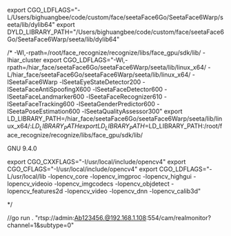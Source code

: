 export CGO_LDFLAGS="-L/Users/bighuangbee/code/custom/face/seetaFace6Go/SeetaFace6Warp/seeta/lib/dylib64"
export DYLD_LIBRARY_PATH="/Users/bighuangbee/code/custom/face/seetaFace6Go/SeetaFace6Warp/seeta/lib/dylib64"

/*
-Wl,-rpath=/root/face_recognize/recognize/libs/face_gpu/sdk/lib/ -lhiar_cluster
export CGO_LDFLAGS="-Wl,-rpath=/hiar_face/seetaFace6Go/seetaFace6Warp/seeta/lib/linux_x64/ -L/hiar_face/seetaFace6Go/seetaFace6Warp/seeta/lib/linux_x64/ -lSeetaFace6Warp -lSeetaEyeStateDetector200 -lSeetaFaceAntiSpoofingX600  -lSeetaFaceDetector600  -lSeetaFaceLandmarker600  -lSeetaFaceRecognizer610  -lSeetaFaceTracking600  -lSeetaGenderPredictor600   -lSeetaPoseEstimation600 -lSeetaQualityAssessor300"
export LD_LIBRARY_PATH=/hiar_face/seetaFace6Go/seetaFace6Warp/seeta/lib/linux_x64/:$LD_LIBRARY_PATH
export LD_LIBRARY_PATH=$LD_LIBRARY_PATH:/root/face_recognize/recognize/libs/face_gpu/sdk/lib/

GNU 9.4.0

export CGO_CXXFLAGS="-I/usr/local/include/opencv4"
export CGO_CFLAGS="-I/usr/local/include/opencv4"
export CGO_LDFLAGS="-L/usr/local/lib -lopencv_core -lopencv_imgproc -lopencv_highgui -lopencv_videoio -lopencv_imgcodecs -lopencv_objdetect -lopencv_features2d -lopencv_video -lopencv_dnn -lopencv_calib3d"

*/

//go run . "rtsp://admin:Ab123456.@192.168.1.108:554/cam/realmonitor?channel=1&subtype=0"
